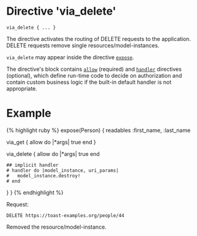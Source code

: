 # Directive 'via_delete'

`via_delete { ... }`

The directive activates the routing of DELETE requests to the application. DELETE requests remove single resources/model-instances.

`via_delete` may appear inside the directive [`expose`](expose).

The directive's block contains [`allow`](allow) <!-- [D.1] -->
(required) and [`handler`](handler) <!-- [D.2] --> directives (optional), which define run-time code to decide on authorization and contain custom business logic if the built-in default handler is not appropriate.

# Example
{% highlight ruby %}
expose(Person) {
  readables :first_name, :last_name

  via_get {
    allow do |*args|
      true
    end
  }

  via_delete {
    allow do |*args|
      true
    end

    ## implicit handler
    # handler do |model_instance, uri_params|
    #   model_instance.destroy!
    # end
  }
}
{% endhighlight %}

Request:

    DELETE https://toast-examples.org/people/44

Removed the resource/model-instance.
